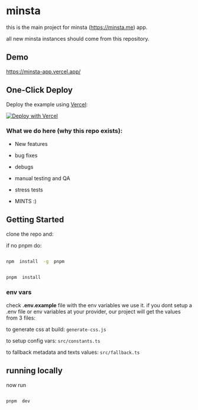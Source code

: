 
# minsta

this is the main project for minsta (https://minsta.me) app.

all new minsta instances should come from this repository.

## Demo
https://minsta-app.vercel.app/

## One-Click Deploy

Deploy the example using [Vercel](https://vercel.com?utm_source=github&utm_medium=readme):

[![Deploy with Vercel](https://vercel.com/button)](https://vercel.com/new/clone?repository-url=https%3A%2F%2Fgithub.com%2FMintbase%2Fminsta)


### What we do here (why this repo exists):

- New features

- bug fixes

- debugs

- manual testing and QA

- stress tests

- MINTS :)


## Getting Started

  

clone the repo and:

if no pnpm do:

```bash

npm  install  -g  pnpm

```

```bash

pnpm  install

```

 
### env vars

check **.env.example** file with the env variables we use it.
if you dont setup a .env file or env variables at your provider, our project will get the values from 3 files:

to generate css at build:
```generate-css.js``` 

to setup config vars:
```src/constants.ts```

to fallback metadata and texts values:
```src/fallback.ts```


## running locally

now run

```bash

pnpm  dev

```
